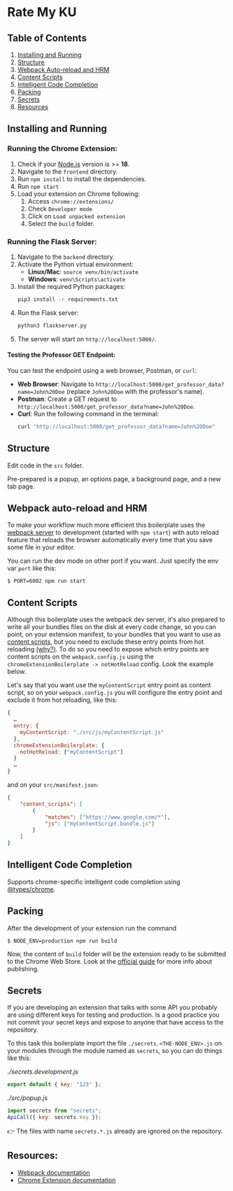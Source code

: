 # Rate My KU

## Table of Contents

1. [Installing and Running](#installing-and-running)
2. [Structure](#structure)
3. [Webpack Auto-reload and HRM](#webpack-auto-reload-and-hrm)
4. [Content Scripts](#content-scripts)
5. [Intelligent Code Completion](#intelligent-code-completion)
6. [Packing](#packing)
7. [Secrets](#secrets)
8. [Resources](#resources)

## Installing and Running

### Running the Chrome Extension:

1. Check if your [Node.js](https://nodejs.org/) version is >= **18**.
2. Navigate to the `frontend` directory.
3. Run `npm install` to install the dependencies.
4. Run `npm start`
5. Load your extension on Chrome following:
    1. Access `chrome://extensions/`
    2. Check `Developer mode`
    3. Click on `Load unpacked extension`
    4. Select the `build` folder.

### Running the Flask Server:

1. Navigate to the `backend` directory.
2. Activate the Python virtual environment:
    - **Linux/Mac**: `source venv/bin/activate`
    - **Windows**: `venv\Scripts\activate`
3. Install the required Python packages:
    ```bash
    pip3 install -r requirements.txt
    ```
4. Run the Flask server:
    ```bash
    python3 flaskserver.py
    ```
5. The server will start on `http://localhost:5000/`.

#### Testing the Professor GET Endpoint:

You can test the endpoint using a web browser, Postman, or `curl`:

-   **Web Browser**: Navigate to `http://localhost:5000/get_professor_data?name=John%20Doe` (replace `John%20Doe` with the professor's name).
-   **Postman**: Create a GET request to `http://localhost:5000/get_professor_data?name=John%20Doe`.
-   **Curl**: Run the following command in the terminal:
    ```bash
    curl "http://localhost:5000/get_professor_data?name=John%20Doe"
    ```

## Structure

Edit code in the `src` folder.

Pre-prepared is a popup, an options page, a background page, and a new tab page.

## Webpack auto-reload and HRM

To make your workflow much more efficient this boilerplate uses the [webpack server](https://webpack.github.io/docs/webpack-dev-server.html) to development (started with `npm start`) with auto reload feature that reloads the browser automatically every time that you save some file in your editor.

You can run the dev mode on other port if you want. Just specify the env var `port` like this:

```
$ PORT=6002 npm run start
```

## Content Scripts

Although this boilerplate uses the webpack dev server, it's also prepared to write all your bundles files on the disk at every code change, so you can point, on your extension manifest, to your bundles that you want to use as [content scripts](https://developer.chrome.com/extensions/content_scripts), but you need to exclude these entry points from hot reloading [(why?)](https://github.com/samuelsimoes/chrome-extension-webpack-boilerplate/issues/4#issuecomment-261788690). To do so you need to expose which entry points are content scripts on the `webpack.config.js` using the `chromeExtensionBoilerplate -> notHotReload` config. Look the example below.

Let's say that you want use the `myContentScript` entry point as content script, so on your `webpack.config.js` you will configure the entry point and exclude it from hot reloading, like this:

```js
{
  …
  entry: {
    myContentScript: "./src/js/myContentScript.js"
  },
  chromeExtensionBoilerplate: {
    notHotReload: ["myContentScript"]
  }
  …
}
```

and on your `src/manifest.json`:

```json
{
    "content_scripts": [
        {
            "matches": ["https://www.google.com/*"],
            "js": ["myContentScript.bundle.js"]
        }
    ]
}
```

## Intelligent Code Completion

Supports chrome-specific intelligent code completion using [@types/chrome](https://www.npmjs.com/package/@types/chrome).

## Packing

After the development of your extension run the command

```
$ NODE_ENV=production npm run build
```

Now, the content of `build` folder will be the extension ready to be submitted to the Chrome Web Store. Look at the [official guide](https://developer.chrome.com/webstore/publish) for more info about publishing.

## Secrets

If you are developing an extension that talks with some API you probably are using different keys for testing and production. Is a good practice you not commit your secret keys and expose to anyone that have access to the repository.

To this task this boilerplate import the file `./secrets.<THE-NODE_ENV>.js` on your modules through the module named as `secrets`, so you can do things like this:

_./secrets.development.js_

```js
export default { key: "123" };
```

_./src/popup.js_

```js
import secrets from "secrets";
ApiCall({ key: secrets.key });
```

:point_right: The files with name `secrets.*.js` already are ignored on the repository.

## Resources:

-   [Webpack documentation](https://webpack.js.org/concepts/)
-   [Chrome Extension documentation](https://developer.chrome.com/extensions/getstarted)

